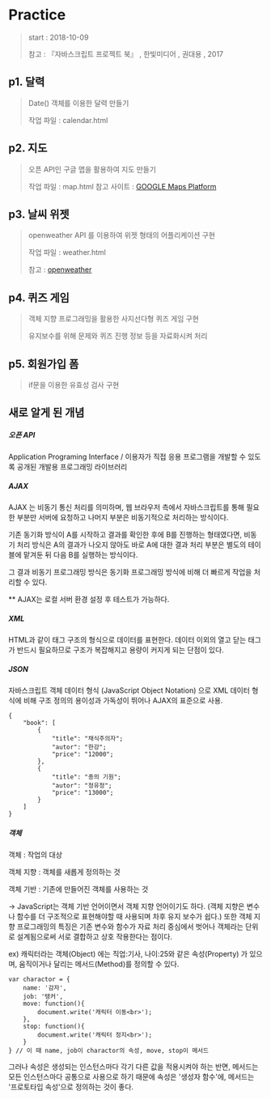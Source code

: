 # Practice

>  start : 2018-10-09
>
>  참고 : 『자바스크립트 프로젝트 북』 , 한빛미디어 , 권대용 , 2017



## p1. 달력

> Date() 객체를 이용한 달력 만들기
>
> 작업 파일 : calendar.html



## p2. 지도

> 오픈 API인 구글 맵을 활용하여 지도 만들기
>
> 작업 파일 : map.html 참고 사이트 :  [GOOGLE Maps Platform](https://developers.google.com/maps/documentation/javascript/tutorial)



## p3. 날씨 위젯

> openweather API 를 이용하여 위젯 형태의 어플리케이션 구현
>
> 작업 파일 : weather.html
>
> 참고 : [openweather](https://openweathermap.org/current)



## p4. 퀴즈 게임

> 객체 지향 프로그래밍을 활용한 사지선다형 퀴즈 게임 구현
>
> 유지보수를 위해 문제와 퀴즈 진행 정보 등을 자료화시켜 처리


## p5. 회원가입 폼

> if문을 이용한 유효성 검사 구현
>


## 새로 알게 된 개념

##### 오픈 API 

Application Programing Interface / 이용자가 직접 응용 프로그램을 개발할 수 있도록 공개된 개발용 프로그래밍 라이브러리



##### AJAX

AJAX 는 비동기 통신 처리를 의미하며, 웹 브라우저 측에서 자바스크립트를 통해 필요한 부분만 서버에 요청하고 나머지 부분은 비동기적으로 처리하는 방식이다. 

기존 동기화 방식이 A를 시작하고 결과를 확인한 후에 B를 진행하는 형태였다면, 비동기 처리 방식은 A의 결과가 나오지 않아도 바로 A에 대한 결과 처리 부분은 별도의 테이블에 맡겨둔 뒤 다음 B를 실행하는 방식이다. 

그 결과 비동기 프로그래밍 방식은  동기화 프로그래밍 방식에 비해 더 빠르게 작업을 처리할 수 있다.

** AJAX는 로컬 서버 환경 설정 후 테스트가 가능하다.



##### XML

HTML과 같이 태그 구조의 형식으로 데이터를 표현한다.  데이터 이외의 열고 닫는 태그가 반드시 필요하므로 구조가 복잡해지고 용량이 커지게 되는 단점이 있다.



##### JSON

자바스크립트 객체 데이터 형식 (JavaScript Object Notation) 으로 XML 데이터 형식에 비해 구조 정의의 용이성과 가독성이 뛰어나 AJAX의 표준으로 사용.

```
{
    "book": [
    	{
            "title": "채식주의자";
            "autor": "한강";
            "price": "12000";
    	},
    	{
            "title": "종의 기원";
            "autor": "정유정";
            "price": "13000";
    	}
    ]
}

```



##### 객체

객체 : 작업의 대상

객체 지향 : 객체를 새롭게 정의하는 것

객체 기반 : 기존에 만들어진 객체를 사용하는 것

-> JavaScript는 객체 기반 언어이면서 객체 지향 언어이기도 하다. (객체 지향은 변수나 함수를 더 구조적으로 표현해야할 때 사용되며 차후 유지 보수가 쉽다.) 또한 객체 지향 프로그래밍의 특징은 기존 변수와 함수가 자료 처리 중심에서 벗어나 객체라는 단위로 설계됨으로써 서로 결합하고 상호 작용한다는 점이다.

ex) 캐릭터라는 객체(Object) 에는 직업:기사, 나이:25와 같은 속성(Property) 가 있으며, 움직이거나 달리는 메서드(Method)를 정의할 수 있다.

```
var charactor = {
	name: '감자',
	job: '탱커',
	move: function(){
		document.write('캐릭터 이동<br>');
	},
	stop: function(){
		document.write('캐릭터 정지<br>');
	}
} // 이 때 name, job이 charactor의 속성, move, stop이 메서드
```



그러나 속성은 생성되는 인스턴스마다 각기 다른 값을 적용시켜야 하는 반면, 메서드는 모든 인스턴스마다 공통으로 사용으로 하기 때문에 속성은 '생성자 함수'에, 메서드는 '프로토타입 속성'으로 정의하는 것이 좋다. 




